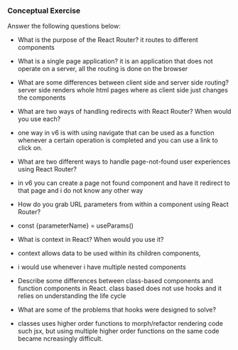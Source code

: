 ### Conceptual Exercise

Answer the following questions below:

- What is the purpose of the React Router?
it routes to different components
- What is a single page application?
it is an application that does not operate on a server, all the routing is done on the browser
- What are some differences between client side and server side routing?
server side renders whole html pages where as client side just changes the components
- What are two ways of handling redirects with React Router? When would you use each?
- one way in v6 is with using navigate that can be used as a function whenever a certain operation is completed and you can use a link to click on.

- What are two different ways to handle page-not-found user experiences using React Router? 
- in v6 you can create a page not found component and have it redirect to that page  and i do not know any other way

- How do you grab URL parameters from within a component using React Router?
- const {parameterName} = useParams()

- What is context in React? When would you use it?
- context allows data to be used within its children components,
- i would use whenever i have multiple nested components

- Describe some differences between class-based components and function
  components in React.
  class based does not use hooks and it relies on understanding the life cycle

- What are some of the problems that hooks were designed to solve?
- classes uses higher order functions to morph/refactor rendering code such jsx, but using multiple higher order functions on the same code became ncreasingly difficult.